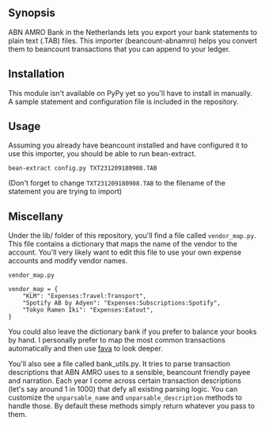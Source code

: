 ## Synopsis
ABN AMRO Bank in the Netherlands lets you export your bank statements to plain text (.TAB) files. This importer (beancount-abnamro) helps you convert them to beancount transactions that you can append to your ledger.

## Installation
This module isn't available on PyPy yet so you'll have to install in manually. A sample statement and configuration file is included in the repository.

## Usage
Assuming you already have beancount installed and have configured it to use this importer, you should be able to run bean-extract.

```
bean-extract config.py TXT231209180908.TAB
```

(Don't forget to change `TXT231209180908.TAB` to the filename of the statement you are trying to import)

## Miscellany
Under the lib/ folder of this repository, you'll find a file called `vendor_map.py`. This file contains a dictionary that maps the name of the vendor to the account. You'll very likely want to edit this file to use your own expense accounts and modify vendor names.

`vendor_map.py`

```
vendor_map = {
    "KLM": "Expenses:Travel:Transport",
    "Spotify AB by Adyen": "Expenses:Subscriptions:Spotify",
    "Tokyo Ramen Iki": "Expenses:Eatout",
}
```

You could also leave the dictionary bank if you prefer to balance your books by hand. I personally prefer to map the most common transactions automatically and then use [fava](https://beancount.github.io/fava/) to look deeper.

You'll also see a file called bank_utils.py. It tries to parse transaction descriptions that ABN AMRO uses to a sensible, beancount friendly payee and narration. Each year I come across certain transaction descriptions (let's say around 1 in 1000) that defy all existing parsing logic. You can customize the `unparsable_name` and `unparsable_description` methods to handle those. By default these methods simply return whatever you pass to them.

